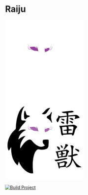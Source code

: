 # Raiju

![](docs/raiju_branco_sm.png#gh-dark-mode-only)
![](docs/raiju_preto_sm.png#gh-light-mode-only)

[![Build Project](https://github.com/team-raiju/raiju-cpp/actions/workflows/build.yml/badge.svg)](https://github.com/team-raiju/raiju-cpp/actions/workflows/build.yml)

<!--
folders
- hal -> c++ wrappers over lower level HAL stuff, no project logic here


-->
